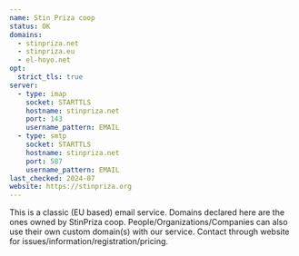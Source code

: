 ```yaml
---
name: Stin Priza coop
status: OK
domains: 
  - stinpriza.net
  - stinpriza.eu
  - el-hoyo.net
opt:
  strict_tls: true
server:
  - type: imap
    socket: STARTTLS
    hostname: stinpriza.net
    port: 143
    username_pattern: EMAIL
  - type: smtp
    socket: STARTTLS
    hostname: stinpriza.net
    port: 587
    username_pattern: EMAIL
last_checked: 2024-07
website: https://stinpriza.org
---
```

This is a classic (EU based) email service.
Domains declared here are the ones owned by StinPriza coop. People/Organizations/Companies can also use their own custom domain(s) with our service.
Contact through website for issues/information/registration/pricing.
